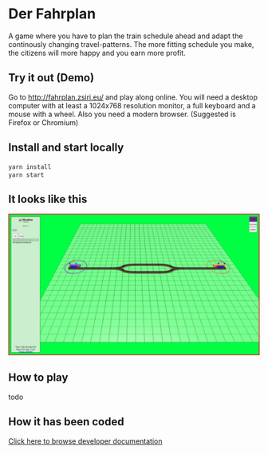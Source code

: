 # Der Fahrplan

A game where you have to plan the train schedule ahead and adapt the continously changing travel-patterns. The more fitting schedule you make, the citizens will more happy and you earn more profit.

## Try it out (Demo)

Go to http://fahrplan.zsiri.eu/ and play along online. You will need a desktop computer with at least a 1024x768 resolution monitor, a full keyboard and a mouse with a wheel. Also you need a modern browser. (Suggested is Firefox or Chromium)

## Install and start locally

```
yarn install
yarn start
```

## It looks like this

![Image of the game](doc/preview.png)

## How to play

todo

## How it has been coded

[Click here to browse developer documentation](doc/index.md)
